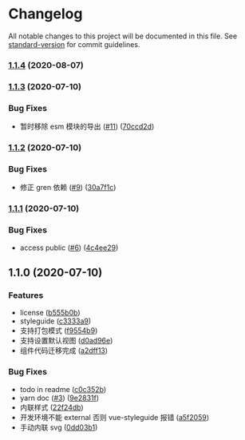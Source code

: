# Changelog

All notable changes to this project will be documented in this file. See [standard-version](https://github.com/conventional-changelog/standard-version) for commit guidelines.

### [1.1.4](https://github.com/FEMessage/v-gantt/compare/v1.1.3...v1.1.4) (2020-08-07)

### [1.1.3](https://github.com/FEMessage/v-gantt/compare/v1.1.2...v1.1.3) (2020-07-10)


### Bug Fixes

* 暂时移除 esm 模块的导出 ([#11](https://github.com/FEMessage/v-gantt/issues/11)) ([70ccd2d](https://github.com/FEMessage/v-gantt/commit/70ccd2d6023363d4cfdf122e6ca28a5b0f594b04))

### [1.1.2](https://github.com/FEMessage/v-gantt/compare/v1.1.1...v1.1.2) (2020-07-10)


### Bug Fixes

* 修正 gren 依赖 ([#9](https://github.com/FEMessage/v-gantt/issues/9)) ([30a7f1c](https://github.com/FEMessage/v-gantt/commit/30a7f1c8c510619954d46acbc329c1efbca33c0f))

### [1.1.1](https://github.com/FEMessage/v-gantt/compare/v1.1.0...v1.1.1) (2020-07-10)


### Bug Fixes

* access public ([#6](https://github.com/FEMessage/v-gantt/issues/6)) ([4c4ee29](https://github.com/FEMessage/v-gantt/commit/4c4ee298424874bab420d8f86b7904fe8bb86e10))

## 1.1.0 (2020-07-10)


### Features

* license ([b555b0b](https://github.com/FEMessage/v-gantt/commit/b555b0b81e4d58ae6b30b0a89fed0c524a5e09f7))
* styleguide ([c3333a9](https://github.com/FEMessage/v-gantt/commit/c3333a9280167ee59d4ec2061a126cd885fe818a))
* 支持打包模式 ([f9554b9](https://github.com/FEMessage/v-gantt/commit/f9554b9938369fdaaf00f4102daa09e0d88f7fb1))
* 支持设置默认视图 ([d0ad96e](https://github.com/FEMessage/v-gantt/commit/d0ad96e737ecc4151a17880ce7594cd0e5fe3099))
* 组件代码迁移完成 ([a2dff13](https://github.com/FEMessage/v-gantt/commit/a2dff131bf8f8fe90d950489fde93a76aedf7fde))


### Bug Fixes

* todo in readme ([c0c352b](https://github.com/FEMessage/v-gantt/commit/c0c352b212d6459a371a22787f0ecc911e0bb3d1))
* yarn doc ([#3](https://github.com/FEMessage/v-gantt/issues/3)) ([9e2831f](https://github.com/FEMessage/v-gantt/commit/9e2831f6457c959154aacf9d60e00e77ea1d10d3))
* 内联样式 ([22f24db](https://github.com/FEMessage/v-gantt/commit/22f24db66c8cb62c087499ced57ff96384c56524))
* 开发环境不能 external 否则 vue-styleguide 报错 ([a5f2059](https://github.com/FEMessage/v-gantt/commit/a5f2059788bef05cd45b770a1d59d9086c16aeba))
* 手动内联 svg ([0dd03b1](https://github.com/FEMessage/v-gantt/commit/0dd03b197cfe0709e3ab11f4943c263e9fc0d859))
